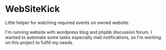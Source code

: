 # WebSiteKick
Little helper for watching required events on owned website.

I'm running website with wordpress blog and phpbb discussion forum. I wanted to automate some tasks especially mail notifications, so I'm working on this project to fulfill my needs.
